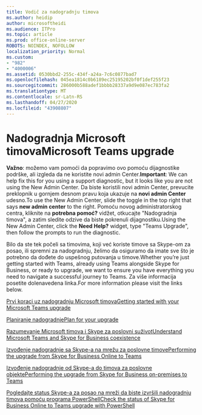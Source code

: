 ```yaml
---
title: Vodič za nadogradnju timova
ms.author: heidip
author: microsoftheidi
ms.audience: ITPro
ms.topic: article
ms.prod: office-online-server
ROBOTS: NOINDEX, NOFOLLOW
localization_priority: Normal
ms.custom:
- "982"
- "4000006"
ms.assetid: 0530bbd2-255c-434f-a24a-7c6c0877bad7
ms.openlocfilehash: 045ea1814c0b6189ec25195202bf0f1def255f23
ms.sourcegitcommit: 286000b588adef1bbbb28337a9d9e087ec783fa2
ms.translationtype: MT
ms.contentlocale: sr-Latn-RS
ms.lasthandoff: 04/27/2020
ms.locfileid: "43908807"
---
```

# <a name="microsoft-teams-upgrade"></a><span data-ttu-id="7375f-102">Nadogradnja Microsoft timova</span><span class="sxs-lookup"><span data-stu-id="7375f-102">Microsoft Teams upgrade</span></span>

<span data-ttu-id="7375f-103">**Važno**: možemo vam pomoći da popravimo ovo pomoću dijagnostike podrške, ali izgleda da ne koristite novi admin Center.</span><span class="sxs-lookup"><span data-stu-id="7375f-103">**Important**: We can help fix this for you using a support diagnostic, but it looks like you are not using the New Admin Center.</span></span> <span data-ttu-id="7375f-104">Da biste koristili novi admin Center, prevucite preklopnik u gornjem desnom pravu koja ukazuje na **novi admin Center** udesno.</span><span class="sxs-lookup"><span data-stu-id="7375f-104">To use the New Admin Center, slide the toggle in the top right that says **new admin center** to the right.</span></span> <span data-ttu-id="7375f-105">Pomoću novog administratorskog centra, kliknite na **potrebna pomoć?** vidžet, otkucajte "Nadogradnja timova", a zatim sledite odzive da biste pokrenuli dijagnostiku.</span><span class="sxs-lookup"><span data-stu-id="7375f-105">Using the New Admin Center, click the **Need Help?** widget, type "Teams Upgrade", then follow the prompts to run the diagnostic.</span></span>

<span data-ttu-id="7375f-106">Bilo da ste tek počeli sa timovima, koji već koriste timove sa Skype-om za posao, ili spremni za nadogradnju, želimo da osiguramo da imate sve što je potrebno da dođete do uspešnog putovanja u timove.</span><span class="sxs-lookup"><span data-stu-id="7375f-106">Whether you’re just getting started with Teams, already using Teams alongside Skype for Business, or ready to upgrade, we want to ensure you have everything you need to navigate a successful journey to Teams.</span></span> <span data-ttu-id="7375f-107">Za više informacija posetite dolenavedena linka.</span><span class="sxs-lookup"><span data-stu-id="7375f-107">For more information please visit the links below.</span></span>

[<span data-ttu-id="7375f-108">Prvi koraci uz nadogradnju Microsoft timova</span><span class="sxs-lookup"><span data-stu-id="7375f-108">Getting started with your Microsoft Teams upgrade</span></span>](https://docs.microsoft.com/MicrosoftTeams/upgrade-start-here)

[<span data-ttu-id="7375f-109">Planiranje nadogradnje</span><span class="sxs-lookup"><span data-stu-id="7375f-109">Plan for your upgrade</span></span>](https://docs.microsoft.com/MicrosoftTeams/upgrade-plan-journey)

[<span data-ttu-id="7375f-110">Razumevanje Microsoft timova i Skype za poslovni suživot</span><span class="sxs-lookup"><span data-stu-id="7375f-110">Understand Microsoft Teams and Skype for Business coexistence</span></span>](https://docs.microsoft.com/MicrosoftTeams/teams-and-skypeforbusiness-coexistence-and-interoperability)

[<span data-ttu-id="7375f-111">Izvođenje nadogradnje sa Skype-a na mrežu za poslovne timove</span><span class="sxs-lookup"><span data-stu-id="7375f-111">Performing the upgrade from Skype for Business Online to Teams</span></span>](https://docs.microsoft.com/MicrosoftTeams/upgrade-to-teams-execute-skypeforbusinessonline)

[<span data-ttu-id="7375f-112">Izvođenje nadogradnje od Skype-a do timova za poslovne objekte</span><span class="sxs-lookup"><span data-stu-id="7375f-112">Performing the upgrade from Skype for Business on-premises to Teams</span></span>](https://docs.microsoft.com/MicrosoftTeams/upgrade-to-teams-execute-skypeforbusinesshybridonprem)
 
[<span data-ttu-id="7375f-113">Pogledajte status Skype-a za posao na mreži da biste izvršili nadogradnju timova pomoću programa PowerShell</span><span class="sxs-lookup"><span data-stu-id="7375f-113">Check the status of Skype for Business Online to Teams upgrade with PowerShell</span></span>](https://docs.microsoft.com/powershell/module/skype/get-csteamsupgradestatus?view=skype-ps)